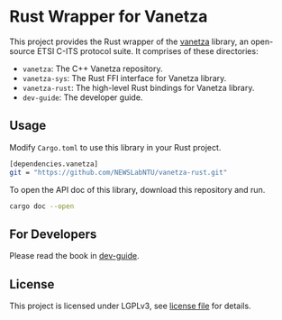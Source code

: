 # Rust Wrapper for Vanetza

This project provides the Rust wrapper of the
[vanetza](https://github.com/riebl/vanetza) library, an open-source
ETSI C-ITS protocol suite. It comprises of these directories:

- `vanetza`: The C++ Vanetza repository.
- `vanetza-sys`: The Rust FFI interface for Vanetza library.
- `vanetza-rust`: The high-level Rust bindings for Vanetza library.
- `dev-guide`: The developer guide.


## Usage

Modify `Cargo.toml` to use this library in your Rust project.

```bash
[dependencies.vanetza]
git = "https://github.com/NEWSLabNTU/vanetza-rust.git"
```

To open the API doc of this library, download this repository and run.

```bash
cargo doc --open
```

## For Developers

Please read the book in [dev-guide](dev-guide).

## License

This project is licensed under LGPLv3, see [license file](LICENSE.md)
for details.
